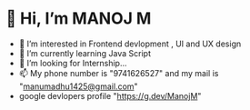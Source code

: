 # 👋 Hi, I’m MANOJ M
 - 👀 I’m interested in Frontend devlopment , UI and UX design 
 - 🌱 I’m currently learning Java Script
 - 💞️ I’m looking for Internship...
 - 📫 My phone number is "9741626527" and my mail is "manumadhu1425@gmail.com" 
 - google devlopers profile "https://g.dev/ManojM"
